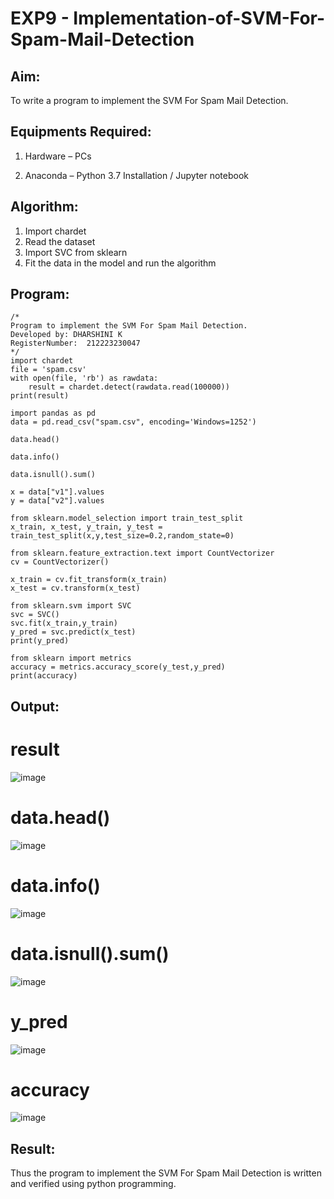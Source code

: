 # EXP9 - Implementation-of-SVM-For-Spam-Mail-Detection

## Aim:
To write a program to implement the SVM For Spam Mail Detection.

## Equipments Required:
1. Hardware – PCs
   
2. Anaconda – Python 3.7 Installation / Jupyter notebook

## Algorithm:
1. Import chardet
2. Read the dataset
3. Import SVC from sklearn
4. Fit the data in the model and run the algorithm
   
## Program:
```
/*
Program to implement the SVM For Spam Mail Detection.
Developed by: DHARSHINI K
RegisterNumber:  212223230047
*/
import chardet
file = 'spam.csv'
with open(file, 'rb') as rawdata:
    result = chardet.detect(rawdata.read(100000))
print(result)

import pandas as pd
data = pd.read_csv("spam.csv", encoding='Windows=1252')

data.head()

data.info()

data.isnull().sum()

x = data["v1"].values
y = data["v2"].values

from sklearn.model_selection import train_test_split
x_train, x_test, y_train, y_test = train_test_split(x,y,test_size=0.2,random_state=0)

from sklearn.feature_extraction.text import CountVectorizer
cv = CountVectorizer()

x_train = cv.fit_transform(x_train)
x_test = cv.transform(x_test)

from sklearn.svm import SVC
svc = SVC()
svc.fit(x_train,y_train)
y_pred = svc.predict(x_test)
print(y_pred)

from sklearn import metrics
accuracy = metrics.accuracy_score(y_test,y_pred)
print(accuracy)   
```

## Output:
# result
![image](https://github.com/K-Dharshini/Implementation-of-SVM-For-Spam-Mail-Detection/assets/139334830/782a6e97-0c99-464f-9fd6-e0df993b639a)

# data.head()
![image](https://github.com/K-Dharshini/Implementation-of-SVM-For-Spam-Mail-Detection/assets/139334830/57c94928-5711-4a11-b3f0-4bda1f8e7bd6)

# data.info()
![image](https://github.com/K-Dharshini/Implementation-of-SVM-For-Spam-Mail-Detection/assets/139334830/2e2b6df0-8484-44d3-9e22-38fdfd5898b7)

# data.isnull().sum()
![image](https://github.com/K-Dharshini/Implementation-of-SVM-For-Spam-Mail-Detection/assets/139334830/397edae7-d720-49e9-b459-53c3f08d6012)

# y_pred
![image](https://github.com/K-Dharshini/Implementation-of-SVM-For-Spam-Mail-Detection/assets/139334830/2eb36aaa-e905-49ea-8350-70d5fc708631)

# accuracy
![image](https://github.com/K-Dharshini/Implementation-of-SVM-For-Spam-Mail-Detection/assets/139334830/cf613813-3cd1-4c45-bfaf-58a5b02916b4)

## Result:
Thus the program to implement the SVM For Spam Mail Detection is written and verified using python programming.
